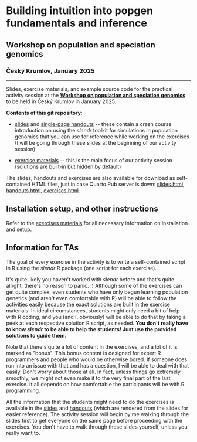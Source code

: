 # Building intuition into popgen fundamentals and inference

## Workshop on population and speciation genomics

### Český Krumlov, January 2025

------------------------------------------------------------------------

Slides, exercise materials, and example source code for the practical activity
session at the [**Workshop on population and speciation genomics**](http://evomics.org/workshops/workshop-on-population-and-speciation-genomics/2025-workshop-on-population-and-speciation-genomics-cesky-krumlov/) to be held in Český Krumlov in January 2025.

**Contents of this git repository**:

- [slides](https://bodkan.quarto.pub/cesky-krumlov-2025-slides/) and
[single-page handouts](https://bodkan.quarto.pub/cesky-krumlov-2025-handouts/)
-- these contain a crash course introduction on using the _slendr_ toolkit for
simulations in population genomics that you can use for reference while working
on the exercises (I will be going through these slides at the beginning of our
activity session)

- [exercise materials](https://bodkan.quarto.pub/cesky-krumlov-2025-exercises/)
-- this is the main focus of our activity session (solutions are built-in but
hidden by default)

The slides, handouts and exercises are also available for download as
self-contained HTML files, just in case Quarto Pub server is down:
[slides.html](slides.html), [handouts.html](handouts.html),
[exercises.html](exercises.html).

## Installation setup, and other instructions

Refer to the [exercises materials](https://bodkan.quarto.pub/cesky-krumlov-2025-exercises/)
for all necessary information
on installation and setup.

## Information for TAs

The goal of every exercise in the activity is to write a self-contained script
in R using the _slendr_ R package (one script for each exercise).

It's quite likely you haven't worked with _slendr_ before and that's quite
alright, there's no reason to panic. :) Although some of the exercises can get
quite complex, even students who have only begun learning population genetics
(and aren't even comfortable with R) will be able to follow the activities
easily because the exact solutions are built in the exercise materials.
In ideal circumstances, students might only need a bit of help with R coding,
and you (and I, obviously) will be able to do that by taking a peek at each
respective solution R script, as needed. **You don't really have to know
_slendr_ to be able to help the students! Just use the provided solutions
to guide them.**

Note that there's quite a lot of content in the exercises, and a lot of it is
marked as "bonus". This bonus content is designed for expert R programmers and
people who would be otherwise bored. If someone does run into an issue with
that and has a question, I will be able to deal with that easily. Don't worry
about those at all. In fact, unless things go extremely smoothly, we might not
even make it to the very final part of the last exercise. It all depends on how
comfortable the participants will be with R programming.

All the information that the students might need to do the exercises is
available in the [slides](https://bodkan.quarto.pub/cesky-krumlov-2025-slides/)
and [handouts](https://bodkan.quarto.pub/cesky-krumlov-2025-handounts/)
(which are rendered from the slides for easier reference). The activity
session will begin by me walking through the slides first to get everyone
on the same page before proceeding with the exercises. You don't have to walk
through these slides yourself, unless you really want to.
